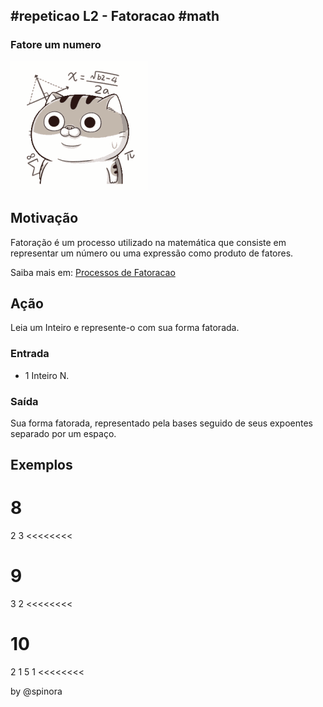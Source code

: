 ## #repeticao L2 - Fatoracao #math

### Fatore um numero

![](capa.png)

Motivação
---------

Fatoração é um processo utilizado na matemática que consiste em representar um número ou uma expressão como produto de fatores.

Saiba mais em: [Processos de Fatoracao](https://www.todamateria.com.br/fatoracao)

Ação
----

Leia um Inteiro e represente-o com sua forma fatorada.

### Entrada

-   1 Inteiro N.

### Saída

Sua forma fatorada, representado pela bases seguido de seus expoentes separado por um espaço.

Exemplos
--------

>>>>>>>>
8
========
2 3
<<<<<<<<

>>>>>>>>
9
========
3 2
<<<<<<<<

>>>>>>>>
10
========
2 1
5 1
<<<<<<<<

by @spinora

